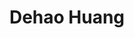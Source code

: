 ---
title: Dehao Huang
# avatar_filename: avatar.jpg
social:
  - icon_pack: fab
    icon: github
    link: https://github.com/red0orange
  - icon: graduation-cap # Alternatively, use `google-scholar` icon from `ai` icon pack
    icon_pack: fas
    link: https://scholar.google.com/citations?user=AESnhwIAAAAJ&hl=en
  - icon: twitter
    icon_pack: fab
    link: https://twitter.com/red0orange1

interests:
  - robotics
  - computer vision
  - image processin

user_groups:
  - Students
---
